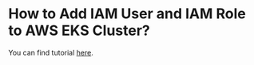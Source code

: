 # How to Add IAM User and IAM Role to AWS EKS Cluster?

 You can find tutorial [here](https://antonputra.com/kubernetes/add-iam-user-and-iam-role-to-eks/).

